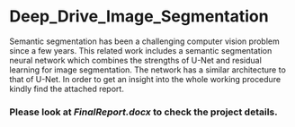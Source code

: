 # Deep_Drive_Image_Segmentation

Semantic segmentation has been a challenging computer vision problem since a few years.
This related work includes a semantic segmentation neural network which combines the strengths of 
U-Net and residual learning for image segmentation. The network has a similar architecture to that of U-Net.
In order to get an insight into the whole working procedure kindly find the attached report.

### Please look at ***FinalReport.docx*** to check the project details.
